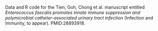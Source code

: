 Data and R code for the Tien, Goh, Chong et al. manuscript entitled *Enterococcus faecalis promotes innate immune suppression and polymicrobial catheter-associated urinary tract infection* (Infection and Immunity, to appear). PMID:28893918.
